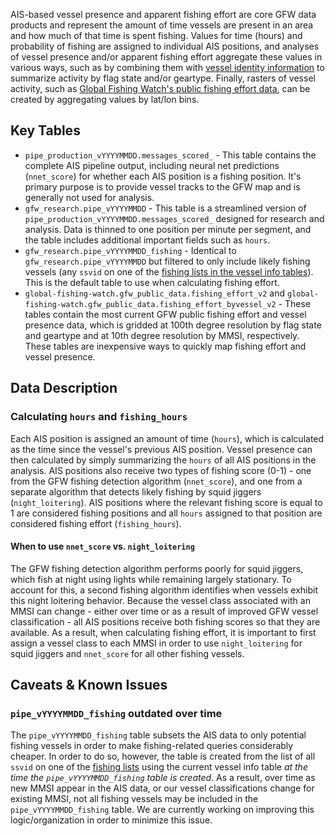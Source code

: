 AIS-based vessel presence and apparent fishing effort are core GFW data products and represent the amount of time vessels are present in an area and how much of that time is spent fishing. Values for time (hours) and probability of fishing are assigned to individual AIS positions, and analyses of vessel presence and/or apparent fishing effort aggregate these values in various ways, such as by combining them with [vessel identity information](https://github.com/GlobalFishingWatch/bigquery-documentation-wf827/wiki/Vessel-info-tables#on_fishing_list_-fields) to summarize activity by flag state and/or geartype. Finally, rasters of vessel activity, such as [Global Fishing Watch's public fishing effort data](https://globalfishingwatch.org/data-download/datasets/public-fishing-effort), can be created by aggregating values by lat/lon bins.     

## Key Tables

+ `pipe_production_vYYYYMMDD.messages_scored_` - This table contains the complete AIS pipeline output, including neural net predictions (`nnet_score`) for whether each AIS position is a fishing position. It's primary purpose is to provide vessel tracks to the GFW map and is generally not used for analysis.  
+ `gfw_research.pipe_vYYYYMMDD` - This table is a streamlined version of `pipe_production_vYYYYMMDD.messages_scored_` designed for research and analysis. Data is thinned to one position per minute per segment, and the table includes additional important fields such as `hours`.
+ `gfw_research.pipe_vYYYYMMDD_fishing` - Identical to `gfw_research.pipe_vYYYYMMDD` but filtered to only include likely fishing vessels (any `ssvid` on one of the [fishing lists in the vessel info tables](https://github.com/GlobalFishingWatch/bigquery-documentation-wf827/wiki/Vessel-info-tables#on_fishing_list_-fields)). This is the default table to use when calculating fishing effort.
+ `global-fishing-watch.gfw_public_data.fishing_effort_v2` and `global-fishing-watch.gfw_public_data.fishing_effort_byvessel_v2` - These tables contain the most current GFW public fishing effort and vessel presence data, which is gridded at 100th degree resolution by flag state and geartype and at 10th degree resolution by MMSI, respectively. These tables are inexpensive ways to quickly map fishing effort and vessel presence.

## Data Description

### Calculating `hours` and `fishing_hours`

Each AIS position is assigned an amount of time (`hours`), which is calculated as the time since the vessel's previous AIS position. Vessel presence can then calculated by simply summarizing the `hours` of all AIS positions in the analysis. AIS positions also receive two types of fishing score (0-1) - one from the GFW fishing detection algorithm (`nnet_score`), and one from a separate algorithm that detects likely fishing by squid jiggers (`night_loitering`). AIS positions where the relevant fishing score is equal to 1 are considered fishing positions and all `hours` assigned to that position are considered fishing effort (`fishing_hours`).   

#### When to use `nnet_score` vs. `night_loitering`

The GFW fishing detection algorithm performs poorly for squid jiggers, which fish at night using lights while remaining largely stationary. To account for this, a second fishing algorithm identifies when vessels exhibit this night loitering behavior. Because the vessel class associated with an MMSI can change - either over time or as a result of improved GFW vessel classification - all AIS positions receive both fishing scores so that they are available. As a result, when calculating fishing effort, it is important to first assign a vessel class to each MMSI in order to use `night_loitering` for squid jiggers and `nnet_score` for all other fishing vessels.     

## Caveats & Known Issues

### `pipe_vYYYYMMDD_fishing` outdated over time

The `pipe_vYYYYMMDD_fishing` table subsets the AIS data to only potential fishing vessels in order to make fishing-related queries considerably cheaper. In order to do so, however, the table is created from the list of all `ssvid` on one of the [fishing lists](https://github.com/GlobalFishingWatch/bigquery-documentation-wf827/wiki/Vessel-info-tables#on_fishing_list_-fields) using the current vessel info table *at the time the `pipe_vYYYYMMDD_fishing` table is created*. As a result, over time as new MMSI appear in the AIS data, or our vessel classifications change for existing MMSI, not all fishing vessels may be included in the `pipe_vYYYYMMDD_fishing` table. We are currently working on improving this logic/organization in order to minimize this issue.    
